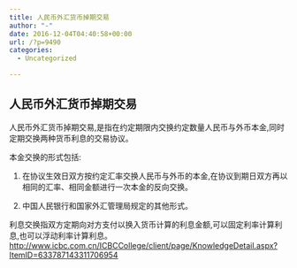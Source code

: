 ```yaml
---
title: 人民币外汇货币掉期交易
author: "-"
date: 2016-12-04T04:40:58+00:00
url: /?p=9490
categories:
  - Uncategorized

---
```

## 人民币外汇货币掉期交易
人民币外汇货币掉期交易,是指在约定期限内交换约定数量人民币与外币本金,同时定期交换两种货币利息的交易协议。

本金交换的形式包括: 

1. 在协议生效日双方按约定汇率交换人民币与外币的本金,在协议到期日双方再以相同的汇率、相同金额进行一次本金的反向交换。

2. 中国人民银行和国家外汇管理局规定的其他形式。

利息交换指双方定期向对方支付以换入货币计算的利息金额,可以固定利率计算利息,也可以浮动利率计算利息。http://www.icbc.com.cn/ICBCCollege/client/page/KnowledgeDetail.aspx?ItemID=633787143311706954